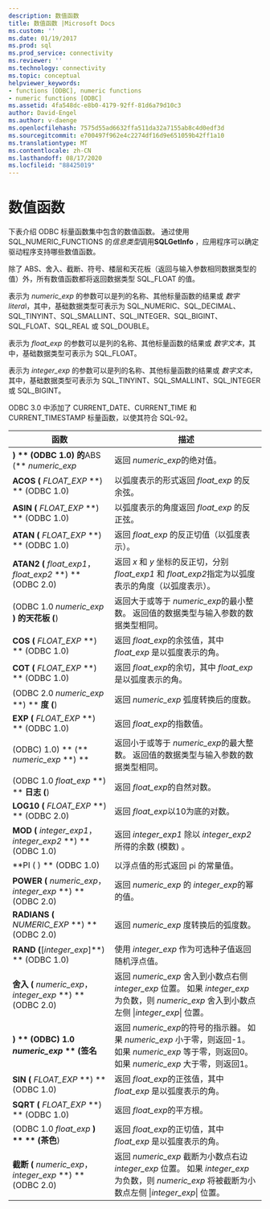 ```yaml
---
description: 数值函数
title: 数值函数 |Microsoft Docs
ms.custom: ''
ms.date: 01/19/2017
ms.prod: sql
ms.prod_service: connectivity
ms.reviewer: ''
ms.technology: connectivity
ms.topic: conceptual
helpviewer_keywords:
- functions [ODBC], numeric functions
- numeric functions [ODBC]
ms.assetid: 4fa548dc-e8b0-4179-92ff-81d6a79d10c3
author: David-Engel
ms.author: v-daenge
ms.openlocfilehash: 7575d55ad6632ffa511da32a7155ab8c4d0edf3d
ms.sourcegitcommit: e700497f962e4c2274df16d9e651059b42ff1a10
ms.translationtype: MT
ms.contentlocale: zh-CN
ms.lasthandoff: 08/17/2020
ms.locfileid: "88425019"
---
```

# <a name="numeric-functions"></a>数值函数
下表介绍 ODBC 标量函数集中包含的数值函数。 通过使用 SQL_NUMERIC_FUNCTIONS 的*信息类型*调用**SQLGetInfo** ，应用程序可以确定驱动程序支持哪些数值函数。  
  
 除了 ABS、舍入、截断、符号、楼层和天花板（返回与输入参数相同数据类型的值）外，所有数值函数都将返回数据类型 SQL_FLOAT 的值。  
  
 表示为 *numeric_exp* 的参数可以是列的名称、其他标量函数的结果或 *数字 litera*l，其中，基础数据类型可表示为 SQL_NUMERIC、SQL_DECIMAL、SQL_TINYINT、SQL_SMALLINT、SQL_INTEGER、SQL_BIGINT、SQL_FLOAT、SQL_REAL 或 SQL_DOUBLE。  
  
 表示为 *float_exp* 的参数可以是列的名称、其他标量函数的结果或 *数字文本*，其中，基础数据类型可表示为 SQL_FLOAT。  
  
 表示为 *integer_exp* 的参数可以是列的名称、其他标量函数的结果或 *数字文本*，其中，基础数据类型可表示为 SQL_TINYINT、SQL_SMALLINT、SQL_INTEGER 或 SQL_BIGINT。  
  
 ODBC 3.0 中添加了 CURRENT_DATE、CURRENT_TIME 和 CURRENT_TIMESTAMP 标量函数，以使其符合 SQL-92。  
  
|函数|描述|  
|--------------|-----------------|  
|**) ** (ODBC 1.0) 的**ABS (** _numeric_exp_|返回 *numeric_exp*的绝对值。|  
|**ACOS (** _FLOAT_EXP_ **) **  (ODBC 1.0) |以弧度表示的形式返回 *float_exp* 的反余弦。|  
|**ASIN (** _FLOAT_EXP_ **) **  (ODBC 1.0) |以弧度表示的角度返回 *float_exp* 的反正弦。|  
|**ATAN (** _FLOAT_EXP_ **) **  (ODBC 1.0) |返回 *float_exp* 的反正切值（以弧度表示）。|  
|**ATAN2 (** _float_exp1_， _float_exp2_ **) ** (ODBC 2.0) |返回 *x* 和 *y* 坐标的反正切，分别 *float_exp1* 和 *float_exp2*指定为以弧度表示的角度（以弧度表示）。|  
| (ODBC 1.0 _numeric_exp_ **) **的**天花板 (**) |返回大于或等于 *numeric_exp*的最小整数。 返回值的数据类型与输入参数的数据类型相同。|  
|**COS (** _FLOAT_EXP_ **) **  (ODBC 1.0) |返回 *float_exp*的余弦值，其中 *float_exp* 是以弧度表示的角。|  
|**COT (** _FLOAT_EXP_ **) **  (ODBC 1.0) |返回 *float_exp*的余切，其中 *float_exp* 是以弧度表示的角。|  
| (ODBC 2.0 _numeric_exp_ **) ** **度 (**) |返回 *numeric_exp* 弧度转换后的度数。|  
|**EXP (** _FLOAT_EXP_ **) **  (ODBC 1.0) |返回 *float_exp*的指数值。|  
| (ODBC) 1.0) ** (** _numeric_exp_ **) **|返回小于或等于 *numeric_exp*的最大整数。 返回值的数据类型与输入参数的数据类型相同。|  
| (ODBC 1.0 _float_exp_ **) ** **日志 (**) |返回 *float_exp*的自然对数。|  
|**LOG10 (** _FLOAT_EXP_ **) **  (ODBC 2.0) |返回 *float_exp*以10为底的对数。|  
|**MOD (** _integer_exp1_， _integer_exp2_ **) ** (ODBC 1.0) |返回 *integer_exp1* 除以 *integer_exp2*所得的余数 (模数) 。|  
|**PI ( ) **  (ODBC 1.0) |以浮点值的形式返回 pi 的常量值。|  
|**POWER (** _numeric_exp_， _integer_exp_ **) ** (ODBC 2.0) |返回 *numeric_exp* 的 *integer_exp*的幂的值。|  
|**RADIANS (** _NUMERIC_EXP_ **) **  (ODBC 2.0) |返回 *numeric_exp* 度转换后的弧度数。|  
|**RAND (**[*integer_exp*]**) **  (ODBC 1.0) |使用 *integer_exp* 作为可选种子值返回随机浮点值。|  
|**舍入 (** _numeric_exp_， _integer_exp_ **) ** (ODBC 2.0) |返回 *numeric_exp* 舍入到小数点右侧 *integer_exp* 位置。 如果 *integer_exp* 为负数，则 *numeric_exp* 舍入到小数点左侧 &#124;*integer_exp*&#124; 位置。|  
|**) ** (ODBC) 1.0 _numeric_exp_ ** (签名**|返回 *numeric_exp*的符号的指示器。 如果 *numeric_exp* 小于零，则返回-1。 如果 *numeric_exp* 等于零，则返回0。 如果 *numeric_exp* 大于零，则返回1。|  
|**SIN (** _FLOAT_EXP_ **) **  (ODBC 1.0) |返回 *float_exp*的正弦值，其中 *float_exp* 是以弧度表示的角。|  
|**SQRT (** _FLOAT_EXP_ **) **  (ODBC 1.0) |返回 *float_exp*的平方根。|  
| (ODBC 1.0 _float_exp_ **) ** ** (茶色**) |返回 *float_exp*的正切值，其中 *float_exp* 是以弧度表示的角。|  
|**截断 (** _numeric_exp_， _integer_exp_ **) ** (ODBC 2.0) |返回 *numeric_exp* 截断为小数点右边 *integer_exp* 位置。 如果 *integer_exp* 为负数，则 *numeric_exp* 将被截断为小数点左侧 &#124;*integer_exp*&#124; 位置。|
